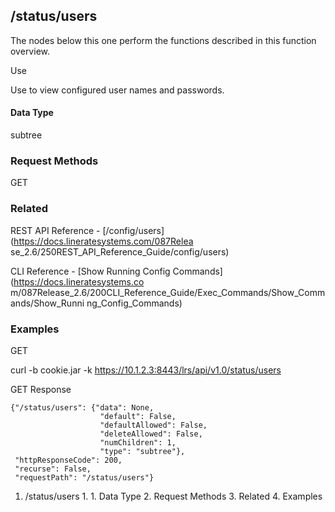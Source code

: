 ## /status/users

The nodes below this one perform the functions described in this function
overview.

Use

Use to view configured user names and passwords.

#### Data Type

subtree

### Request Methods

GET

### Related

REST API Reference - [/config/users](https://docs.lineratesystems.com/087Relea
se_2.6/250REST_API_Reference_Guide/config/users)

CLI Reference - [Show Running Config Commands](https://docs.lineratesystems.co
m/087Release_2.6/200CLI_Reference_Guide/Exec_Commands/Show_Commands/Show_Runni
ng_Config_Commands)

### Examples

GET

curl -b cookie.jar -k https://10.1.2.3:8443/lrs/api/v1.0/status/users

GET Response

    
    
    {"/status/users": {"data": None,
                        "default": False,
                        "defaultAllowed": False,
                        "deleteAllowed": False,
                        "numChildren": 1,
                        "type": "subtree"},
     "httpResponseCode": 200,
     "recurse": False,
     "requestPath": "/status/users"}
    

  1. /status/users
    1.       1. Data Type
    2. Request Methods
    3. Related
    4. Examples

